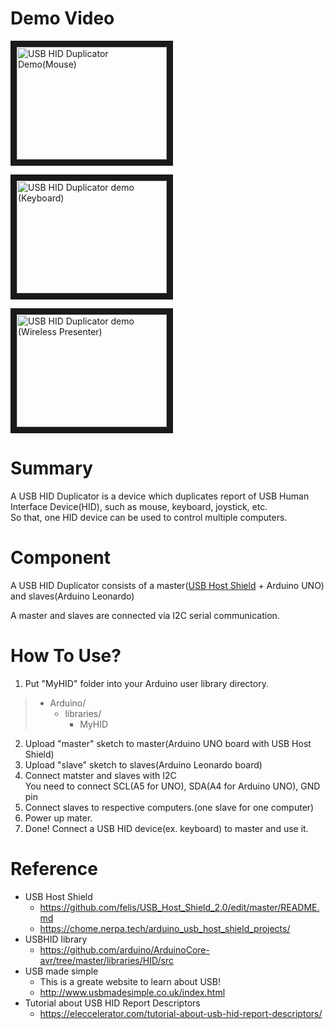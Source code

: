 # Demo Video
<a href="http://www.youtube.com/watch?feature=player_embedded&v=KWI-PguVAN8
" target="_blank"><img src="http://img.youtube.com/vi/KWI-PguVAN8/0.jpg" 
alt="USB HID Duplicator Demo(Mouse)" width="240" height="180" border="10" /></a>

<a href="http://www.youtube.com/watch?feature=player_embedded&v=Ez5Jvu0lLoQ
" target="_blank"><img src="http://img.youtube.com/vi/Ez5Jvu0lLoQ/0.jpg" 
alt="USB HID Duplicator demo (Keyboard)" width="240" height="180" border="10" /></a>

<a href="http://www.youtube.com/watch?feature=player_embedded&v=Hjw7fimRGSo
" target="_blank"><img src="http://img.youtube.com/vi/Hjw7fimRGSo/0.jpg" 
alt="USB HID Duplicator demo (Wireless Presenter)" width="240" height="180" border="10" /></a>

# Summary
A USB HID Duplicator is a device which duplicates report of USB Human Interface Device(HID), such as mouse, keyboard, joystick, etc.  
So that, one HID device can be used to control multiple computers.

# Component
A USB HID Duplicator consists of a master([USB Host Shield](https://github.com/felis/USB_Host_Shield_2.0) + Arduino UNO) and slaves(Arduino Leonardo)

A master and slaves are connected via I2C serial communication.

# How To Use?
1. Put "MyHID" folder into your Arduino user library directory.
> * Arduino/
>    * libraries/
>        * MyHID
2. Upload "master" sketch to master(Arduino UNO board with USB Host Shield)
3. Upload "slave" sketch to slaves(Arduino Leonardo board)
4. Connect matster and slaves with I2C  
     You need to connect SCL(A5 for UNO), SDA(A4 for Arduino UNO), GND pin
 5. Connect slaves to respective computers.(one slave for one computer)
 6. Power up mater.
 7. Done! Connect a USB HID device(ex. keyboard) to master and use it.

# Reference
* USB Host Shield
  * https://github.com/felis/USB_Host_Shield_2.0/edit/master/README.md
  * https://chome.nerpa.tech/arduino_usb_host_shield_projects/
* USBHID library  
  * https://github.com/arduino/ArduinoCore-avr/tree/master/libraries/HID/src
* USB made simple
  * This is a greate website to learn about USB!
  * http://www.usbmadesimple.co.uk/index.html
* Tutorial about USB HID Report Descriptors
  * https://eleccelerator.com/tutorial-about-usb-hid-report-descriptors/

